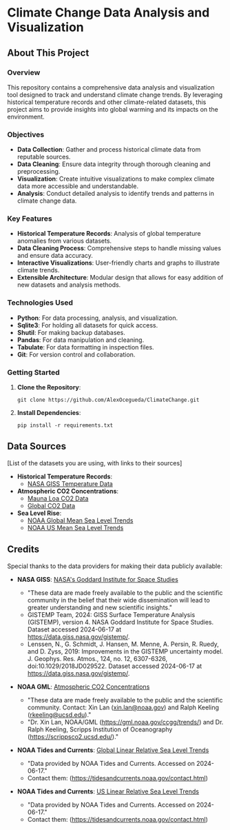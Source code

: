 # Climate Change Data Analysis and Visualization

## About This Project

### Overview
This repository contains a comprehensive data analysis and visualization tool designed to track and understand climate change trends. By leveraging historical temperature records and other climate-related datasets, this project aims to provide insights into global warming and its impacts on the environment.

### Objectives
- **Data Collection**: Gather and process historical climate data from reputable sources.
- **Data Cleaning**: Ensure data integrity through thorough cleaning and preprocessing.
- **Visualization**: Create intuitive visualizations to make complex climate data more accessible and understandable.
- **Analysis**: Conduct detailed analysis to identify trends and patterns in climate change data.

### Key Features
- **Historical Temperature Records**: Analysis of global temperature anomalies from various datasets.
- **Data Cleaning Process**: Comprehensive steps to handle missing values and ensure data accuracy.
- **Interactive Visualizations**: User-friendly charts and graphs to illustrate climate trends.
- **Extensible Architecture**: Modular design that allows for easy addition of new datasets and analysis methods.

### Technologies Used
- **Python**: For data processing, analysis, and visualization.
- **Sqlite3**: For holding all datasets for quick access.
- **Shutil**: For making backup databases.
- **Pandas**: For data manipulation and cleaning.
- **Tabulate**: For data formatting in inspection files.
- **Git**: For version control and collaboration.

### Getting Started
1. **Clone the Repository**:
   ```
   git clone https://github.com/AlexOcegueda/ClimateChange.git
   ```

2. **Install Dependencies**:
   ```
   pip install -r requirements.txt
   ```

## Data Sources
[List of the datasets you are using, with links to their sources]

- **Historical Temperature Records**: 
  - [NASA GISS Temperature Data](https://data.giss.nasa.gov/gistemp/)
- **Atmospheric CO2 Concentrations**: 
  - [Mauna Loa CO2 Data](https://gml.noaa.gov/ccgg/trends/data.html)
  - [Global CO2 Data](https://gml.noaa.gov/ccgg/trends/gl_data.html)
- **Sea Level Rise**:
  - [NOAA Global Mean Sea Level Trends](https://tidesandcurrents.noaa.gov/sltrends/mslGlobalTrendsTable.html)
  - [NOAA US Mean Sea Level Trends](https://tidesandcurrents.noaa.gov/sltrends/mslUSTrendsTable.html)

## Credits
Special thanks to the data providers for making their data publicly available:

- **NASA GISS**: [NASA's Goddard Institute for Space Studies](https://data.giss.nasa.gov/gistemp/)
  - "These data are made freely available to the public and the scientific community in the belief that their wide dissemination will lead to greater understanding and new scientific insights."
  - GISTEMP Team, 2024: GISS Surface Temperature Analysis (GISTEMP), version 4. NASA Goddard Institute for Space Studies. Dataset accessed 2024-06-17 at https://data.giss.nasa.gov/gistemp/.
  - Lenssen, N., G. Schmidt, J. Hansen, M. Menne, A. Persin, R. Ruedy, and D. Zyss, 2019: Improvements in the GISTEMP uncertainty model. J. Geophys. Res. Atmos., 124, no. 12, 6307-6326, doi:10.1029/2018JD029522. Dataset accessed 2024-06-17 at https://data.giss.nasa.gov/gistemp/.

- **NOAA GML**: [Atmospheric CO2 Concentrations](https://gml.noaa.gov/ccgg/trends/)
  - "These data are made freely available to the public and the scientific community. Contact: Xin Lan (xin.lan@noaa.gov) and Ralph Keeling (rkeeling@ucsd.edu)."
  - "Dr. Xin Lan, NOAA/GML (https://gml.noaa.gov/ccgg/trends/) and Dr. Ralph Keeling, Scripps Institution of Oceanography (https://scrippsco2.ucsd.edu/)."

- **NOAA Tides and Currents**: [Global Linear Relative Sea Level Trends](https://tidesandcurrents.noaa.gov/sltrends/mslGlobalTrendsTable.html)
  - "Data provided by NOAA Tides and Currents. Accessed on 2024-06-17."
  - Contact them: (https://tidesandcurrents.noaa.gov/contact.html)

- **NOAA Tides and Currents**: [US Linear Relative Sea Level Trends](https://tidesandcurrents.noaa.gov/sltrends/mslUSTrendsTable.html)
  - "Data provided by NOAA Tides and Currents. Accessed on 2024-06-17."
  - Contact them: (https://tidesandcurrents.noaa.gov/contact.html)
